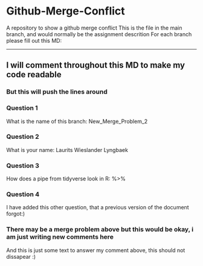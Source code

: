 # Github-Merge-Conflict
A repository to show a github merge conflict
This is the file in the main branch, and would normally be the assignment descrition
For each branch please fill out this MD:
____________

## I will comment throughout this MD to make my code readable
### But this will push the lines around

### Question 1 ###
What is the name of this branch: New_Merge_Problem_2

### Question 2 ###
What is your name: Laurits Wieslander Lyngbaek

### Question 3 ###
How does a pipe from tidyverse look in R: %>%

### Question 4 ### 
I have added this other question, that a previous version of the document forgot:)

### There may be a merge problem above but this would be okay, i am just writing new comments here
And this is just some text to answer my comment above, this should not dissapear :)
